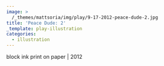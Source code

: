 ```yaml
---
image: >
  /_themes/mattsoria/img/play/9-17-2012-peace-dude-2.jpg
title: 'Peace Dude: 2'
_template: play-illustration
categories:
  - illustration
---
```

<p>
	block ink print on paper | 2012
</p>